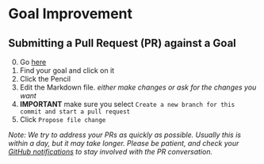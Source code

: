 # Goal Improvement

## Submitting a Pull Request (PR) against a Goal

0. Go [here](https://github.com/GuildCrafts/web-development-js/tree/master/_goals)
0. Find your goal and click on it
0. Click the Pencil
0. Edit the Markdown file. _either make changes or ask for the changes you want_
0. **IMPORTANT** make sure you select `Create a new branch for this commit and start a pull request`
0. Click `Propose file change`


_Note: We try to address your PRs as quickly as possible. Usually this is within a day, but it may take longer. Please be patient, and check your [GitHub notifications](https://github.com/notifications) to stay involved with the PR conversation._
